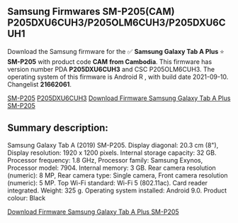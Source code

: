 <h2>Samsung Firmwares SM-P205(CAM) P205DXU6CUH3/P205OLM6CUH3/P205DXU6CUH1</h2>
Download the Samsung firmware for the ✅ <strong>Samsung Galaxy Tab A Plus </strong> ⭐ <strong>SM-P205</strong> with product code <strong>CAM</strong> <strong> from Cambodia</strong>. This firmware has version number PDA <strong>P205DXU6CUH3</strong> and CSC P205OLM6CUH3. The operating system of this firmware is Android R , with build date 2021-09-10. Changelist <strong>21662061</strong>.


[SM-P205](https://samfirm.shop/samsung/model/SM-P205)
[P205DXU6CUH3](https://samfirm.shop/samsung/pda/P205DXU6CUH3)
[Download Firmware Samsung Galaxy Tab A Plus SM-P205](https://samfirm.shop/samsung/firmware/454939)
<h2>Summary description:</h2>
<p>Samsung Galaxy Tab A (2019) SM-P205. Display diagonal: 20.3 cm (8"), Display resolution: 1920 x 1200 pixels. Internal storage capacity: 32 GB. Processor frequency: 1.8 GHz, Processor family: Samsung Exynos, Processor model: 7904. Internal memory: 3 GB. Rear camera resolution (numeric): 8 MP, Rear camera type: Single camera, Front camera resolution (numeric): 5 MP. Top Wi-Fi standard: Wi-Fi 5 (802.11ac). Card reader integrated. Weight: 325 g. Operating system installed: Android 9.0. Product colour: Black</p>


[Download Firmware Samsung Galaxy Tab A Plus SM-P205](https://samfirm.shop/samsung/firmware/454939)
